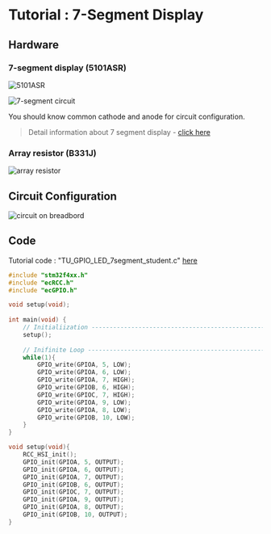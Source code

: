 # Tutorial : 7-Segment Display



## Hardware

### 7-segment display (5101ASR)

![5101ASR](https://user-images.githubusercontent.com/91526930/192131094-79b776c1-f606-491f-873c-cb102b61d800.png)

![7-segment circuit](https://user-images.githubusercontent.com/91526930/192131110-2fc8e880-10ef-4034-a4a2-9de59ecd42c1.png)

You should know common cathode and anode for circuit configuration.

> Detail information about 7 segment display - [click here](https://www.electronics-tutorials.ws/combination/comb_6.html)





### Array resistor (B331J)

![array resistor](https://user-images.githubusercontent.com/91526930/192131231-c6ae1c48-a236-43f8-9577-010ccd46eccc.png)



## Circuit Configuration

![circuit on breadbord](https://user-images.githubusercontent.com/91526930/192194707-c62df336-9869-4de1-9d72-cb2355166989.png)


## Code

Tutorial code : "TU_GPIO_LED_7segment_student.c" [here](https://github.com/ykkimhgu/EC-student/tree/main/tutorial/tutorial-student)

```c++
#include "stm32f4xx.h"
#include "ecRCC.h"
#include "ecGPIO.h"

void setup(void);
	
int main(void) {	
	// Initialiization --------------------------------------------------------
	setup();
	
	// Inifinite Loop ----------------------------------------------------------
	while(1){
		GPIO_write(GPIOA, 5, LOW);
		GPIO_write(GPIOA, 6, LOW);
		GPIO_write(GPIOA, 7, HIGH);
		GPIO_write(GPIOB, 6, HIGH);
		GPIO_write(GPIOC, 7, HIGH);
		GPIO_write(GPIOA, 9, LOW);
		GPIO_write(GPIOA, 8, LOW);
		GPIO_write(GPIOB, 10, LOW);
	}
}

void setup(void){
	RCC_HSI_init();
	GPIO_init(GPIOA, 5, OUTPUT);
	GPIO_init(GPIOA, 6, OUTPUT);
	GPIO_init(GPIOA, 7, OUTPUT);
	GPIO_init(GPIOB, 6, OUTPUT);
	GPIO_init(GPIOC, 7, OUTPUT);
	GPIO_init(GPIOA, 9, OUTPUT);
	GPIO_init(GPIOA, 8, OUTPUT);
	GPIO_init(GPIOB, 10, OUTPUT);
}
```
